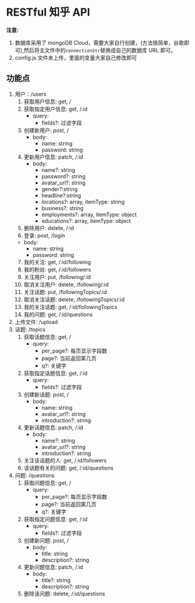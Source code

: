 # RESTful 知乎 API

**注意:**

1. 数据库采用了 mongoDB Cloud，需要大家自行创建，(方法很简单，谷歌即可),然后将主文件中的`connectionStr`替换成自己的数据库 URL 即可。
2. config.js 文件未上传，里面的变量大家自己修改即可

## 功能点

1. 用户：/users
   1. 获取用户信息: get, /
   2. 获取指定用户信息: get, /:id
      - query:
        - fields?: 过滤字段
   3. 创建新用户: post, /
      - body:
         - name: string
         - password: string
   4. 更新用户信息: patch, /:id
      - body:
        - name?: string
        - password?: string
        - avatar_url?: string
        - gender?:string
        - headline?:string
        - locations?: array, itemType: string
        - business?: string
        - employments?: array, itemType: object
        - educations?: array, itemType: object
    5. 删除用户: delete, /:id
    6. 登录: post, /login
      - body:
        - name: string
        - password: string
    7. 我的关注: get, /:id/following
    8. 我的粉丝: get, /:id/followers
    9. 关注用户: put, /following/:id
    10. 取消关注用户: delete, /following/:id
    11. 关注话题: put, /followingTopics/:id
    12. 取消关注话题: delete, /followingTopics/:id
    13. 我的关注话题: get, /:id/followingTopics
    14. 我的问题: get, /:id/questions
2. 上传文件: /upload
3. 话题: /topics
   1. 获取话题信息: get, /
      - query:
        - per_page?: 每页显示字段数
        - page?: 当前返回第几页
        - q?: 关键字
   2. 获取指定话题信息: get, /:id
      - query:
        - fields?: 过滤字段
   3. 创建新话题: post, /
      - body:
         - name: string
         - avatar_url?: string
         - introduction?: string
   4. 更新话题信息: patch, /:id
      - body:
        - name?: string
        - avatar_url?: string
        - introduction?: string
   5. 关注该话题的人: get, /:id/followers
   6. 该话题有关的问题: get, /:id/questions
4. 问题: /questions
   1. 获取问题信息: get, /
      - query:
        - per_page?: 每页显示字段数
        - page?: 当前返回第几页
        - q?: 关键字
   2. 获取指定问题信息: get, /:id
      - query:
        - fields?: 过滤字段
   3. 创建新问题: post, /
      - body:
         - title: string
         - description?: string
   4. 更新问题信息: patch, /:id
      - body:
        - title?: string
        - description?: string
   5. 删除该问题: delete, /:id/questions
